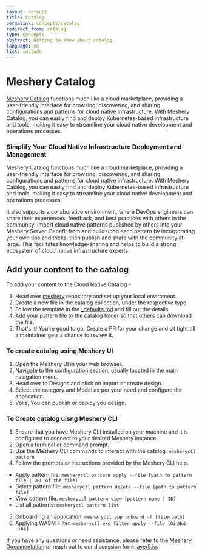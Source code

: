 ```yaml
---
layout: default
title: Catalog
permalink: concepts/catalog
redirect_from: catalog
type: concepts
abstract: Getting to know about catalog
language: en
list: include
---
```


# Meshery Catalog

[Meshery Catalog](https://meshery.io/catalog) functions much like a cloud marketplace, providing a user-friendly interface for browsing, discovering, and sharing configurations and patterns for cloud native infrastructure. With Meshery Catalog, you can easily find and deploy Kubernetes-based infrastructure and tools, making it easy to streamline your cloud native development and operations processes.

### Simplify Your Cloud Native Infrastructure Deployment and Management

Meshery Catalog functions much like a cloud marketplace, providing a user-friendly interface for browsing, discovering, and sharing configurations and patterns for cloud native infrastructure. With Meshery Catalog, you can easily find and deploy Kubernetes-based infrastructure and tools, making it easy to streamline your cloud native development and operations processes.

It also supports a collaborative environment, where DevOps engineers can share their experiences, feedback, and best practices with others in the community. Import cloud native patterns published by others into your Meshery Server. Benefit from and build upon each pattern by incorporating your own tips and tricks, then publish and share with the community at-large. This facilitates knowledge-sharing and helps to build a strong ecosystem of cloud native infrastructure experts.

## Add your content to the catalog

To add your content to the Cloud Native Catalog -

1. Head over [meshery](https://github.com/meshery/meshery.io/blob/master/README.md#add-your-content-to-the-cloud-native-catalog) repository and set up your local enviroment.
1. Create a new file in the catalog collection, under the respective type.
2. Follow the template in the [_defaults.md](https://github.com/meshery/meshery.io/blob/master/collections/_catalog/_defaults.md) and fill out the details.
3. Add your pattern file to the [catalog](https://github.com/meshery/meshery.io/tree/master/catalog) folder so that others can download the file.
4. That's it! You're good to go. Create a PR for your change and sit tight till a maintainer gets a chance to review it.


### To create catalog using Meshery UI

1. Open the Meshery UI in your web browser.
2. Navigate to the configuration section, usually located in the main navigation menu.
3. Head over to Designs and click on import or create design.
4. Select the category and Model as per your need and configure the application.
5. Voilà, You can publish or deploy you design.


### To Create catalog uisng Meshery CLI

1. Ensure that you have Meshery CLI installed on your machine and it is configured to connect to your desired Meshery instance.
2. Open a terminal or command prompt.
3. Use the Meshery CLI commands to interact with the catalog. `mesheryctl pattern`
4. Follow the prompts or instructions provided by the Meshery CLI help.
* Apply pattern file:  `mesheryctl pattern apply --file [path to pattern file | URL of the file]`
* Delete pattern file:  `mesheryctl pattern delete --file [path to pattern file]`
* View pattern file:  `mesheryctl pattern view [pattern name | ID]`
* List all patterns: `mesheryctl pattern list`
5. Onboarding an application. `mesheryctl app onboard -f [file-path]`
6. Applying WASM Filter. `mesheryctl exp filter apply --file [GitHub Link]`



If you have any questions or need assistance, please refer to the [Meshery Documentation](https://docs.meshery.io/) or reach out to our discussion form [layer5.io](https://discuss.layer5.io/).

